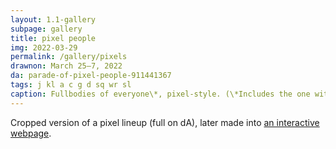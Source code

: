 ```yaml
---
layout: 1.1-gallery
subpage: gallery
title: pixel people
img: 2022-03-29
permalink: /gallery/pixels
drawnon: March 25–7, 2022
da: parade-of-pixel-people-911441367
tags: j kl a c g d sq wr sl
caption: Fullbodies of everyone\*, pixel-style. (\*Includes the one with black-and-white hair, albeit marked with a question mark and “idk clothing. It Varies.”)
---
```

Cropped version of a pixel lineup (full on dA), later made into <a href="https://a-flyleaf.github.io/shriblets/2022-04-1617-draggable/" class="ext">an interactive webpage</a>.